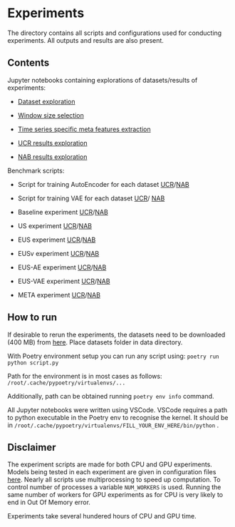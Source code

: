 # Experiments

The directory contains all scripts and configurations used for conducting experiments. All outputs and results are also present.

## Contents

Jupyter notebooks containing explorations of datasets/results of experiments:

- [Dataset exploration](./00_dataset_exploration.ipynb)

- [Window size selection](./01_window_size_importance.ipynb)

- [Time series specific meta features extraction](./03_tsfresh_features.ipynb)

- [UCR results exploration](./02_results_exploration.ipynb)

- [NAB results exploration](./04_numenta_results_exploration.ipynb)


Benchmark scripts:

- Script for training AutoEncoder for each dataset [UCR](./main_autoencoding.py)/[NAB](./numenta_benchmarks/main_autoencoding.py)

- Script for training VAE for each dataset [UCR](./main_vae.py)/ [NAB](./numenta_benchmarks/main_vae.py)

- Baseline experiment [UCR](./main_baseline.py)/[NAB](./numenta_benchmarks/main_baseline.py)

- US experiment [UCR](./main_unsupervised.py)/[NAB](./numenta_benchmarks/main_unsupervised.py)

- EUS experiment [UCR](./main_unsupervised_ae.py)/[NAB](./numenta_benchmarks/main_unsupervised_ae.py)

- EUSv experiment [UCR](./main_unsupervised_vae.py)/[NAB](./numenta_benchmarks/main_unsupervised_vae.py)

- EUS-AE experiment [UCR](./main_unsupervised_aev2.py)/[NAB](./numenta_benchmarks/main_unsupervised_aev2.py)

- EUS-VAE experiment [UCR](./main_unsupervised_vaev2.py)/[NAB](./numenta_benchmarks/main_unsupervised_vaev2.py)

- META experiment [UCR](./main_meta.py)/[NAB](./numenta_benchmarks/main_meta.py)

## How to run

If desirable to rerun the experiments, the datasets need to be downloaded (400 MB) from [here](https://drive.google.com/drive/folders/1OO1GgRWAo-lzXnQixpRVrmrirA-Gu_uM?usp=share_link). Place  datasets folder in data directory.

With Poetry environment setup you can run any script using: ```poetry run python script.py```

Path for the environment is in most cases as follows: ```/root/.cache/pypoetry/virtualenvs/...```

Additionally, path can be obtained running  ```poetry env info``` command.

All Jupyter notebooks were written using VSCode. VSCode requires a path to python executable in the Poetry env to recognise the kernel. It should be in ```/root/.cache/pypoetry/virtualenvs/FILL_YOUR_ENV_HERE/bin/python``` .

## Disclaimer

The experiment scripts are made for both CPU and GPU experiments. Models being tested in each experiment are given in configuration files [here](/../../tree/main/experiments/config). Nearly all scripts use multiprocessing to speed up computation. To control number of processes a variable `NUM_WORKERS` is used. Running the same number of workers for GPU experiments as for CPU is very likely to end in Out Of Memory error.

Experiments take several hundered hours of CPU and GPU time.